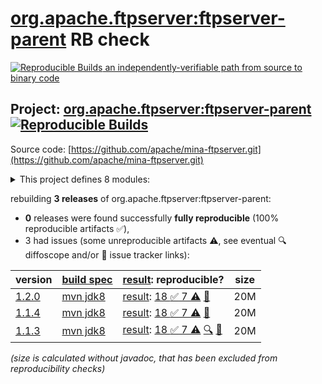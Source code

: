 [org.apache.ftpserver:ftpserver-parent](https://central.sonatype.com/artifact/org.apache.ftpserver/ftpserver-parent/versions) RB check
=======

[![Reproducible Builds](https://reproducible-builds.org/images/logos/rb.svg) an independently-verifiable path from source to binary code](https://reproducible-builds.org/)

## Project: [org.apache.ftpserver:ftpserver-parent](https://central.sonatype.com/artifact/org.apache.ftpserver/ftpserver-parent/versions) [![Reproducible Builds](https://img.shields.io/endpoint?url=https://raw.githubusercontent.com/jvm-repo-rebuild/reproducible-central/master/content/org/apache/mina/ftpserver/badge.json)](https://github.com/jvm-repo-rebuild/reproducible-central/blob/master/content/org/apache/mina/ftpserver/README.md)

Source code: [https://github.com/apache/mina-ftpserver.git](https://github.com/apache/mina-ftpserver.git)

<details><summary>This project defines 8 modules:</summary>

* [org.apache.ftpserver.examples:ftpserver-osgi-ftplet-service](https://central.sonatype.com/artifact/org.apache.ftpserver.examples/ftpserver-osgi-ftplet-service/overview)
* [org.apache.ftpserver.examples:ftpserver-osgi-spring-service](https://central.sonatype.com/artifact/org.apache.ftpserver.examples/ftpserver-osgi-spring-service/overview)
* [org.apache.ftpserver.examples:ftpserver-spring-war](https://central.sonatype.com/artifact/org.apache.ftpserver.examples/ftpserver-spring-war/overview)
* [org.apache.ftpserver:ftplet-api](https://central.sonatype.com/artifact/org.apache.ftpserver/ftplet-api/overview)
* [org.apache.ftpserver:ftpserver](https://central.sonatype.com/artifact/org.apache.ftpserver/ftpserver/overview)
* [org.apache.ftpserver:ftpserver-core](https://central.sonatype.com/artifact/org.apache.ftpserver/ftpserver-core/overview)
* [org.apache.ftpserver:ftpserver-examples](https://central.sonatype.com/artifact/org.apache.ftpserver/ftpserver-examples/overview)
* [org.apache.ftpserver:ftpserver-parent](https://central.sonatype.com/artifact/org.apache.ftpserver/ftpserver-parent/overview)
</details>

rebuilding **3 releases** of org.apache.ftpserver:ftpserver-parent:
- **0** releases were found successfully **fully reproducible** (100% reproducible artifacts :white_check_mark:),
- 3 had issues (some unreproducible artifacts :warning:, see eventual :mag: diffoscope and/or :memo: issue tracker links):

| version | [build spec](/BUILDSPEC.md) | [result](https://reproducible-builds.org/docs/jvm/): reproducible? | size |
| -- | --------- | ------ | -- |
| [1.2.0](https://central.sonatype.com/artifact/org.apache.ftpserver/ftpserver-parent/1.2.0/pom) | [mvn jdk8](mina-ftpserver-1.2.0.buildspec) | [result](ftpserver-parent-1.2.0.buildinfo): [18 :white_check_mark:  7 :warning:](ftpserver-parent-1.2.0.buildcompare) [:memo:](https://github.com/apache/mina-ftpserver/pull/13) | 20M |
| [1.1.4](https://central.sonatype.com/artifact/org.apache.ftpserver/ftpserver-parent/1.1.4/pom) | [mvn jdk8](mina-ftpserver-1.1.4.buildspec) | [result](ftpserver-parent-1.1.4.buildinfo): [18 :white_check_mark:  7 :warning:](ftpserver-parent-1.1.4.buildcompare) [:memo:](https://github.com/apache/mina-ftpserver/pull/13) | 20M |
| [1.1.3](https://central.sonatype.com/artifact/org.apache.ftpserver/ftpserver-parent/1.1.3/pom) | [mvn jdk8](mina-ftpserver-1.1.3.buildspec) | [result](ftpserver-parent-1.1.3.buildinfo): [18 :white_check_mark:  7 :warning:](ftpserver-parent-1.1.3.buildcompare) [:mag:](ftpserver-parent-1.1.3.diffoscope) [:memo:](https://github.com/apache/mina-ftpserver/pull/13) | 20M |

<i>(size is calculated without javadoc, that has been excluded from reproducibility checks)</i>
